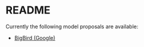# README

Currently the following model proposals are available:

* [BigBird \(Google\)](add_big_bird.md)

